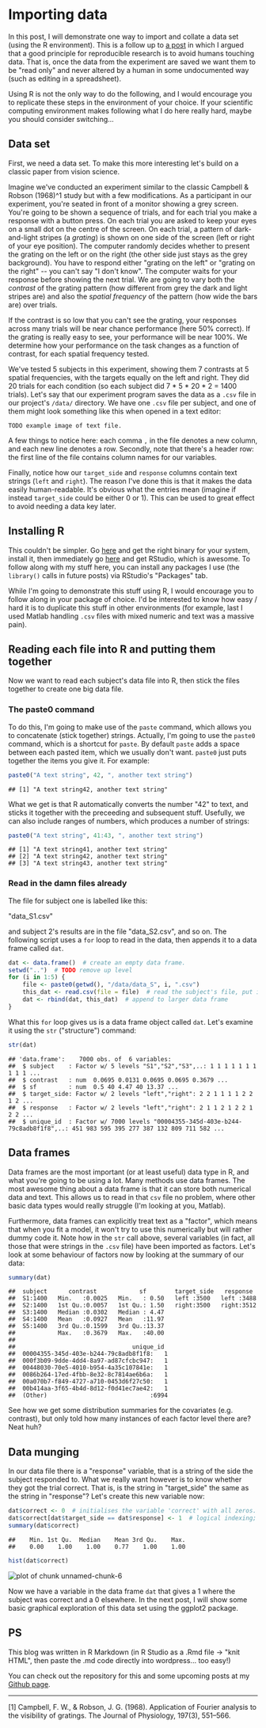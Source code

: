 # Importing data

In this post, I will demonstrate one way to import and collate a data set (using the R environment). This is a follow up to [a post](http://tomwallis.info/2014/01/09/a-workflow-principle-avoiding-humans-touching-data/) in which I argued that a good principle for reproducible research is to avoid humans touching data. That is, once the data from the experiment are saved we want them to be "read only" and never altered by a human in some undocumented way (such as editing in a spreadsheet). 

Using R is not the only way to do the following, and I would encourage you to replicate these steps in the environment of your choice. If your scientific computing environment makes following what I do here really hard, maybe you should consider switching...

## Data set

First, we need a data set. To make this more interesting let's build on a classic paper from vision science. 

Imagine we've conducted an experiment similar to the classic Campbell & Robson (1968)^1 study but with a few modifications. As a participant in our experiment, you're seated in front of a monitor showing a grey screen. You're going to be shown a sequence of trials, and for each trial you make a response with a button press. 
On each trial you are asked to keep your eyes on a small dot on the centre of the screen. On each trial, a pattern of dark-and-light stripes (a *grating*) is shown on one side of the screen (left or right of your eye position). The computer randomly decides whether to present the grating on the left or on the right (the other side just stays as the grey background). You have to respond either "grating on the left" or "grating on the right" -- you can't say "I don't know". The computer waits for your response before showing the next trial. 
We are going to vary both the *contrast* of the grating pattern (how different from grey the dark and light stripes are) and also the *spatial frequency* of the pattern (how wide the bars are) over trials.

If the contrast is so low that you can't see the grating, your responses across many trials will be near chance performance (here 50% correct). If the grating is really easy to see, your performance will be near 100%. We determine how your performance on the task changes as a function of contrast, for each spatial frequency tested.

We've tested 5 subjects in this experiment, showing them 7 contrasts at 5 spatial frequencies, with the targets equally on the left and right. They did 20 trials for each condition (so each subject did 7 * 5 * 20 * 2 = 1400 trials). Let's say that our experiment program saves the data as a `.csv` file in our project's `/data/` directory. We have one `.csv` file per subject, and one of them might look something like this when opened in a text editor:

```
TODO example image of text file.
```

A few things to notice here: each comma `,` in the file denotes a new column, and each new line denotes a row. Secondly, note that there's a header row: the first line of the file contains column names for our variables. 

Finally, notice how our `target_side` and `response` columns contain text strings (`left` and `right`). The reason I've done this is that it makes the data easily human-readable. It's obvious what the entries mean (imagine if instead `target_side` could be either 0 or 1). This can be used to great effect to avoid needing a data key later. 

## Installing R

This couldn't be simpler. Go [here](http://cran.r-project.org/) and get the right binary for your system, install it, then immediately go [here](http://www.rstudio.com/) and get RStudio, which is awesome. To follow along with my stuff here, you can install any packages I use (the `library()` calls in future posts) via RStudio's "Packages" tab.

While I'm going to demonstrate this stuff using R, I would encourage you to follow along in your package of choice. I'd be interested to know how easy / hard it is to duplicate this stuff in other environments (for example, last I used Matlab handling `.csv` files with mixed numeric and text was a massive pain).

## Reading each file into R and putting them together

Now we want to read each subject's data file into R, then stick the files together to create one big data file. 

### The paste0 command 
To do this, I'm going to make use of the `paste` command, which allows you to concatenate (stick together) strings. Actually, I'm going to use the `paste0` command, which is a shortcut for `paste`. By default `paste` adds a space between each pasted item, which we usually don't want. `paste0` just puts together the items you give it. For example:


```r
paste0("A text string", 42, ", another text string")
```

```
## [1] "A text string42, another text string"
```


What we get is that R automatically converts the number "42" to text, and sticks it together with the preceeding and subsequent stuff. Usefully, we can also include ranges of numbers, which produces a number of strings:


```r
paste0("A text string", 41:43, ", another text string")
```

```
## [1] "A text string41, another text string"
## [2] "A text string42, another text string"
## [3] "A text string43, another text string"
```


### Read in the damn files already

The file for subject one is labelled like this:

"data_S1.csv"

and subject 2's results are in the file "data_S2.csv", and so on. The following script uses a `for` loop to read in the data, then appends it to a data frame called `dat`. 


```r
dat <- data.frame()  # create an empty data frame.
setwd("..")  # TODO remove up level
for (i in 1:5) {
    file <- paste0(getwd(), "/data/data_S", i, ".csv")
    this_dat <- read.csv(file = file)  # read the subject's file, put in a data frame called this_dat
    dat <- rbind(dat, this_dat)  # append to larger data frame  
}
```


What this `for` loop gives us is a data frame object called `dat`. Let's examine it using the `str` ("structure") command:


```r
str(dat)
```

```
## 'data.frame':	7000 obs. of  6 variables:
##  $ subject    : Factor w/ 5 levels "S1","S2","S3",..: 1 1 1 1 1 1 1 1 1 1 ...
##  $ contrast   : num  0.0695 0.0131 0.0695 0.0695 0.3679 ...
##  $ sf         : num  0.5 40 4.47 40 13.37 ...
##  $ target_side: Factor w/ 2 levels "left","right": 2 2 1 1 1 1 2 2 1 2 ...
##  $ response   : Factor w/ 2 levels "left","right": 2 1 1 2 1 2 2 1 2 2 ...
##  $ unique_id  : Factor w/ 7000 levels "00004355-345d-403e-b244-79c8adb8f1f8",..: 451 983 595 395 277 387 132 809 711 582 ...
```


## Data frames
Data frames are the most important (or at least useful) data type in R, and what you're going to be using a lot. Many methods use data frames. The most awesome thing about a data frame is that it can store both numerical data and text. This allows us to read in that `csv` file no problem, where other basic data types would really struggle (I'm looking at you, Matlab). 

Furthermore, data frames can explicitly treat text as a "factor", which means that when you fit a model, it won't try to use this numerically but will rather dummy code it. Note how in the `str` call above, several variables (in fact, all those that were strings in the `.csv` file) have been imported as factors. Let's look at some behaviour of factors now by looking at the summary of our data:


```r
summary(dat)
```

```
##  subject      contrast            sf        target_side   response   
##  S1:1400   Min.   :0.0025   Min.   : 0.50   left :3500   left :3488  
##  S2:1400   1st Qu.:0.0057   1st Qu.: 1.50   right:3500   right:3512  
##  S3:1400   Median :0.0302   Median : 4.47                            
##  S4:1400   Mean   :0.0927   Mean   :11.97                            
##  S5:1400   3rd Qu.:0.1599   3rd Qu.:13.37                            
##            Max.   :0.3679   Max.   :40.00                            
##                                                                      
##                                 unique_id   
##  00004355-345d-403e-b244-79c8adb8f1f8:   1  
##  000f3b09-9dde-4dd4-8a97-ad87cfcbc947:   1  
##  00448030-70e5-4010-b954-4a35c107841e:   1  
##  0086b264-17ed-4fbb-8e32-8c7814ae6b6a:   1  
##  00a070b7-f849-4727-a710-0453d6f27c50:   1  
##  00b414aa-3f65-4b4d-8d12-f0d41ec7ae42:   1  
##  (Other)                             :6994
```


See how we get some distribution summaries for the covariates (e.g. contrast), but only told how many instances of each factor level there are? Neat huh?

## Data munging
In our data file there is a "response" variable, that is a string of the side the subject responded to. What we really want however is to know whether they got the trial correct. That is, is the string in "target_side" the same as the string in "response"? Let's create this new variable now:


```r
dat$correct <- 0  # initialises the variable 'correct' with all zeros.
dat$correct[dat$target_side == dat$response] <- 1  # logical indexing; if target == response, returns TRUE
summary(dat$correct)
```

```
##    Min. 1st Qu.  Median    Mean 3rd Qu.    Max. 
##    0.00    1.00    1.00    0.77    1.00    1.00
```

```r
hist(dat$correct)
```

![plot of chunk unnamed-chunk-6](figure/unnamed-chunk-6.png) 


Now we have a variable in the data frame `dat` that gives a 1 where the subject was correct and a 0 elsewhere. In the next post, I will show some basic graphical exploration of this data set using the ggplot2 package.

## PS
This blog was written in R Markdown (in R Studio as a .Rmd file -> "knit HTML", then paste the .md code directly into wordpress... too easy!)

You can check out the repository for this and some upcoming posts at my [Github page](https://github.com/tomwallis/blog_stuff).

--------------------
[1] Campbell, F. W., & Robson, J. G. (1968). Application of Fourier analysis to the visibility of gratings. The Journal of Physiology, 197(3), 551–566.
